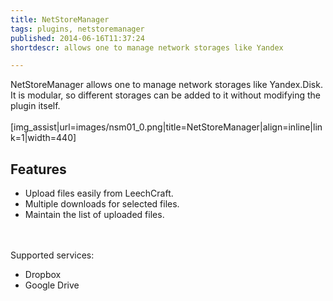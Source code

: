 ```yaml
---
title: NetStoreManager
tags: plugins, netstoremanager
published: 2014-06-16T11:37:24
shortdescr: allows one to manage network storages like Yandex

---
```


NetStoreManager allows one to manage network storages like Yandex.Disk.
It is modular, so different storages can be added to it without
modifying the plugin itself.\
\
\[img\_assist|url=images/nsm01\_0.png|title=NetStoreManager|align=inline|link=1|width=440\]

Features
--------

-   Upload files easily from LeechCraft.
-   Multiple downloads for selected files.
-   Maintain the list of uploaded files.

\
\
Supported services:

-   Dropbox
-   Google Drive
